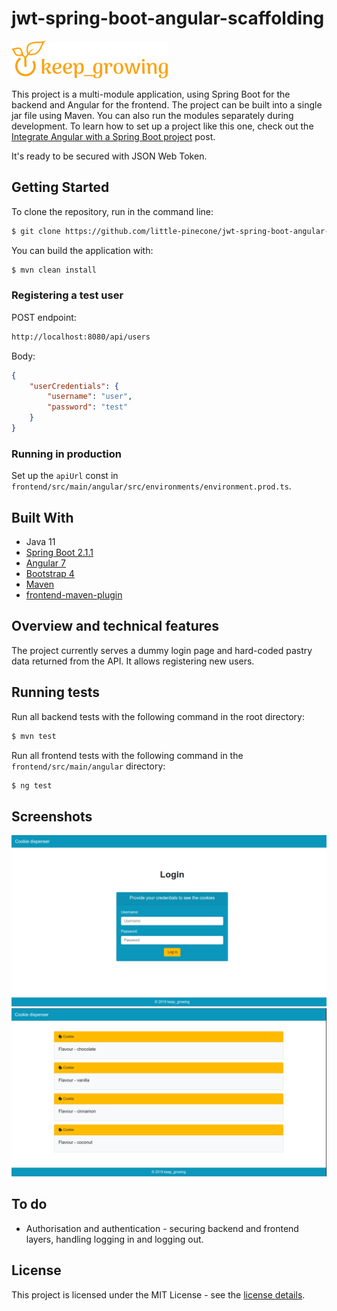 # jwt-spring-boot-angular-scaffolding

![keep growing logo](readme-images/logo_250x60.png)

This project is a multi-module application, using Spring Boot for the backend and Angular for the frontend. The project can be built into a single jar file using Maven. You can also run the modules separately during development.
To learn how to set up a project like this one, check out the [Integrate Angular with a Spring Boot project](http://keepgrowing.in/java/springboot/integrate-angular-with-a-spring-boot-project/) post.

It's ready to be secured with JSON Web Token.

## Getting Started

To clone the repository, run in the command line:
```bash
$ git clone https://github.com/little-pinecone/jwt-spring-boot-angular-scaffolding.git
```

You can build the application with:
```bash
$ mvn clean install
```

### Registering a test user

POST endpoint:

```bash
http://localhost:8080/api/users
```
Body:

```json
{
    "userCredentials": {
        "username": "user",
        "password": "test"
    }
}
```

### Running in production

Set up the `apiUrl` const in `frontend/src/main/angular/src/environments/environment.prod.ts`.

## Built With

* Java 11
* [Spring Boot 2.1.1](https://start.spring.io/)
* [Angular 7](https://angular.io/)
* [Bootstrap 4](https://getbootstrap.com/)
* [Maven](https://maven.apache.org/)
* [frontend-maven-plugin](https://github.com/eirslett/frontend-maven-plugin)

## Overview and technical features

The project currently serves a dummy login page and hard-coded pastry data returned from the API.
It allows registering new users.

## Running tests

Run all backend tests with the following command in the root directory:
```bash
$ mvn test
```
Run all frontend tests with the following command in the `frontend/src/main/angular` directory:
```bash
$ ng test
```

## Screenshots

![login page](readme-images/login-page-screenshot.png)
![cookies](readme-images/cookie-dispenser-screenshot.png)

## To do

* Authorisation and authentication - securing backend and frontend layers, handling logging in and logging out.

## License

This project is licensed under the MIT License - see the [license details](https://opensource.org/licenses/MIT).